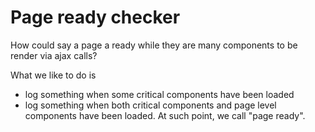 Page ready checker
==================

How could say a page a ready while they are many components to be render via ajax calls?

What we like to do is 

- log something when some critical components have been loaded
- log something when both critical components and page level components have been loaded. At such point, we call "page ready".

